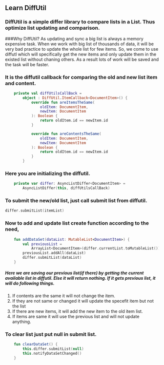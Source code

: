 ## Learn DiffUtil
### DiffUtil is a simple differ library to compare lists in a List. Thus optimize list updating and comparison.

###Why DiffUtil?
As updating and sync a big list is always a memory expensive task. When we work with big list of thousands of data, it will be very bad practice to update the whole list for few items. So, we come to use diffutl which will specifically get the new items and only update them in the existed list without chaning others. As a result lots of work will be saved and the task will be faster. 

### It is the diffutil callback for comparing the old and new list item and content. 
```kotlin
    private val diffUtilsCallBack =
        object : DiffUtil.ItemCallback<DocumentItem>() {
            override fun areItemsTheSame(
                oldItem: DocumentItem,
                newItem: DocumentItem
            ): Boolean {
                return oldItem.id == newItem.id
            }

            override fun areContentsTheSame(
                oldItem: DocumentItem,
                newItem: DocumentItem
            ): Boolean {
                return oldItem.id == newItem.id
            }
        }
```

### Here you are initializing the diffutil.
```kotlin
    private var differ: AsyncListDiffer<DocumentItem> =
        AsyncListDiffer(this, diffUtilsCallBack)
```

### To submit the new/old list, just call submit list from diffutil.
```kotlin
differ.submitList(itemList)
```
### Now to add and update list create function according to the need,
```kotlin
    fun addDataSet(dataList: MutableList<DocumentItem>) {
        val previousList =
            ArrayList<DocumentItem>(differ.currentList.toMutableList())
        previousList.addAll(dataList)
        differ.submitList(dataList)
    }
```
##### Here we are saving our previous list(if there) by getting the current available list in diffutil. Else it will return nothing. If it gets previous list, it will do following things.
1. If contents are the same it will not change the item.
2. If they are not same or changed it will update the specefit item but not the list
3. If there are new items, it will add the new item to the old item list.
4. If items are same it will use the previous list and will not update anything.
### To clear list just put null in submit list.
```kotlin
    fun clearDataSet() {
        this.differ.submitList(null)
        this.notifyDataSetChanged()
    }
```
